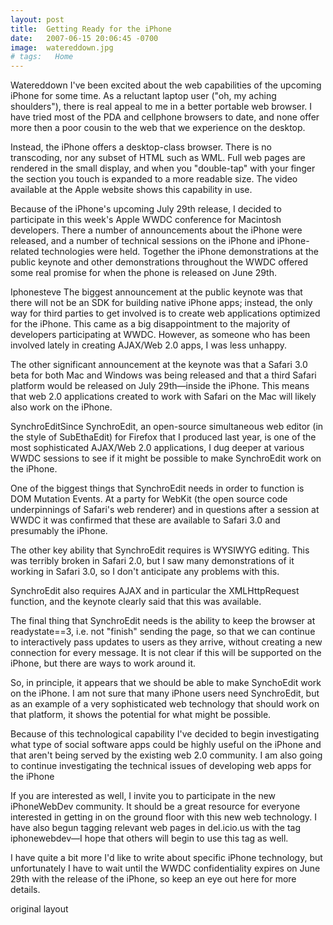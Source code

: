 ```yaml
---
layout: post
title:  Getting Ready for the iPhone
date:   2007-06-15 20:06:45 -0700
image:  watereddown.jpg
# tags:   Home
---
```


Watereddown I've been excited about the web capabilities of the upcoming iPhone for some time. As a reluctant laptop user ("oh, my aching shoulders"), there is real appeal to me in a better portable web browser. I have tried most of the PDA and cellphone browsers to date, and none offer more then a poor cousin to the web that we experience on the desktop.

Instead, the iPhone offers a desktop-class browser. There is no transcoding, nor any subset of HTML such as WML. Full web pages are rendered in the small display, and when you "double-tap" with your finger the section you touch is expanded to a more readable size. The video available at the Apple website shows this capability in use.

Because of the iPhone's upcoming July 29th release, I decided to participate in this week's Apple WWDC conference for Macintosh developers. There a number of announcements about the iPhone were released, and a number of technical sessions on the iPhone and iPhone-related technologies were held. Together the iPhone demonstrations at the public keynote and other demonstrations throughout the WWDC offered some real promise for when the phone is released on June 29th.

Iphonesteve The biggest announcement at the public keynote was that there will not be an SDK for building native iPhone apps; instead, the only way for third parties to get involved is to create web applications optimized for the iPhone. This came as a big disappointment to the majority of developers participating at WWDC. However, as someone who has been involved lately in creating AJAX/Web 2.0 apps, I was less unhappy.

The other significant announcement at the keynote was that a Safari 3.0 beta for both Mac and Windows was being released and that a third Safari platform would be released on July 29th—inside the iPhone. This means that web 2.0 applications created to work with Safari on the Mac will likely also work on the iPhone.

SynchroEditSince SynchroEdit, an open-source simultaneous web editor (in the style of SubEthaEdit) for Firefox that I produced last year, is one of the most sophisticated AJAX/Web 2.0 applications, I dug deeper at various WWDC sessions to see if it might be possible to make SynchroEdit work on the iPhone.

One of the biggest things that SynchroEdit needs in order to function is DOM Mutation Events. At a party for WebKit (the open source code underpinnings of Safari's web renderer) and in questions after a session at WWDC it was confirmed that these are available to Safari 3.0 and presumably the iPhone.

The other key ability that SynchroEdit requires is WYSIWYG editing. This was terribly broken in Safari 2.0, but I saw many demonstrations of it working in Safari 3.0, so I don't anticipate any problems with this.

SynchroEdit also requires AJAX and in particular the XMLHttpRequest function, and the keynote clearly said that this was available.

The final thing that SynchroEdit needs is the ability to keep the browser at readystate==3, i.e. not "finish" sending the page, so that we can continue to interactively pass updates to users as they arrive, without creating a new connection for every message. It is not clear if this will be supported on the iPhone, but there are ways to work around it.

So, in principle, it appears that we should be able to make SynchoEdit work on the iPhone. I am not sure that many iPhone users need SynchroEdit, but as an example of a very sophisticated web technology that should work on that platform, it shows the potential for what might be possible.

Because of this technological capability I've decided to begin investigating what type of social software apps could be highly useful on the iPhone and that aren't being served by the existing web 2.0 community. I am also going to continue investigating the technical issues of developing web apps for the iPhone

If you are interested as well, I invite you to participate in the new iPhoneWebDev community. It should be a great resource for everyone interested in getting in on the ground floor with this new web technology. I have also begun tagging relevant web pages in del.icio.us with the tag iphonewebdev—I hope that others will begin to use this tag as well.

I have quite a bit more I'd like to write about specific iPhone technology, but unfortunately I have to wait until the WWDC confidentiality expires on June 29th with the release of the iPhone, so keep an eye out here for more details.

original layout
